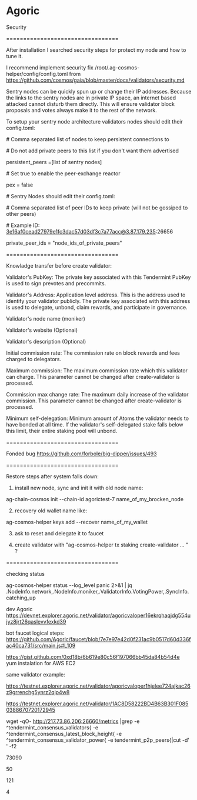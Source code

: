 # Agoric

Security

\=================================

After installation I searched security steps for protect my node and how to tune it.

I recommend implement security fix 
/root/.ag-cosmos-helper/config/config.toml from https://github.com/cosmos/gaia/blob/master/docs/validators/security.md

Sentry nodes can be quickly spun up or change their IP addresses. Because the links to the sentry nodes are in private IP space, an internet based attacked cannot disturb them directly. This will ensure validator block proposals and votes always make it to the rest of the network.

To setup your sentry node architecture validators nodes should edit their config.toml:


\# Comma separated list of nodes to keep persistent connections to

\# Do not add private peers to this list if you don't want them advertised

persistent_peers =[list of sentry nodes]


\# Set true to enable the peer-exchange reactor

pex = false


\# Sentry Nodes should edit their config.toml:

\# Comma separated list of peer IDs to keep private (will not be gossiped to other peers)

\# Example ID: 3e16af0cead27979e1fc3dac57d03df3c7a77acc@3.87.179.235:26656


private_peer_ids = "node_ids_of_private_peers"


\=================================

Knowladge transfer before create validator: 

Validator's PubKey: The private key associated with this Tendermint PubKey is used to sign prevotes and precommits.

Validator's Address: Application level address. This is the address used to identify your validator publicly. The private key associated with this address is used to delegate, unbond, claim rewards, and participate in governance.

Validator's node name (moniker)

Validator's website (Optional)

Validator's description (Optional)

Initial commission rate: The commission rate on block rewards and fees charged to delegators.

Maximum commission: The maximum commission rate which this validator can charge. This parameter cannot be changed after create-validator is processed.

Commission max change rate: The maximum daily increase of the validator commission. This parameter cannot be changed after create-validator is processed.

Minimum self-delegation: Minimum amount of Atoms the validator needs to have bonded at all time. If the validator's self-delegated stake falls below this limit, their entire staking pool will unbond.

\=================================

Fonded bug https://github.com/forbole/big-dipper/issues/493

\=================================

Restore steps after system falls down:

1. install new node, sync and init it with old node name:

ag-chain-cosmos init --chain-id agorictest-7 name_of_my_brocken_node

2. recovery old wallet name like:

ag-cosmos-helper keys add --recover name_of_my_wallet

3. ask to reset and delegate it to faucet

4. create validator with "ag-cosmos-helper tx staking create-validator ... " ?

\=================================

checking status

ag-cosmos-helper status --log_level panic  2>&1 | jq .NodeInfo.network,.NodeInfo.moniker,.ValidatorInfo.VotingPower,.SyncInfo.catching_up

dev Agoric https://devnet.explorer.agoric.net/validator/agoricvaloper16ekrqhaqjdg554ujyz8jrt26qaslevvfexkd39

bot faucet logical steps:
https://github.com/Agoric/faucet/blob/7e7e97e42d0f231ac9b0517d60d336fac40ca731/src/main.js#L109

https://gist.github.com/0xd18b/6b619e80c56f197066bb45da84b54d4e yum instalation for AWS EC2


same validator example:

https://testnet.explorer.agoric.net/validator/agoricvaloper1hjelee724ajkac26z9grrenchg5ynrz2qjp4w8

https://testnet.explorer.agoric.net/validator/1AC8D58222BD4B63B301F0850388670720172945


wget -qO- http://217.73.86.206:26660/metrics |grep -e ^tendermint_consensus_validators\{ -e ^tendermint_consensus_latest_block_height\{ -e ^tendermint_consensus_validator_power{ -e tendermint_p2p_peers\{|cut -d' ' -f2

73090

50

121

4

